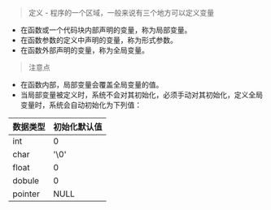 > 定义 - 程序的一个区域，一般来说有三个地方可以定义变量

- 在函数或一个代码块内部声明的变量，称为局部变量。
- 在函数参数的定义中声明的变量，称为形式参数。
- 在函数外部声明的变量，称为全局变量。

> 注意点

- 在函数内部，局部变量会覆盖全局变量的值。
- 当局部变量被定义时，系统不会对其初始化，必须手动对其初始化，定义全局变量时，系统会自动初始化为下列值：

| 数据类型 | 初始化默认值 |
| -------- | ------------ |
| int      | 0            |
| char     | '\0'         |
| float    | 0            |
| dobule   | 0            |
| pointer  | NULL         |
